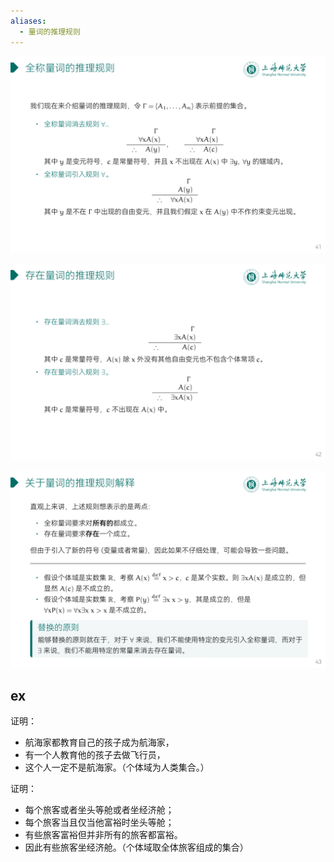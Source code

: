 ```yaml
---
aliases:
  - 量词的推理规则
---
```


![](../attachments/DMLec5-handout-41.png)

![](../attachments/DMLec5-handout-42.png)

![](../attachments/DMLec5-handout-43.png)

## ex

证明：
- 航海家都教育自己的孩子成为航海家，
- 有一个人教育他的孩子去做飞行员，
- 这个人一定不是航海家。（个体域为人类集合。）



证明：
- 每个旅客或者坐头等舱或者坐经济舱；
- 每个旅客当且仅当他富裕时坐头等舱；
- 有些旅客富裕但并非所有的旅客都富裕。
- 因此有些旅客坐经济舱。（个体域取全体旅客组成的集合）



